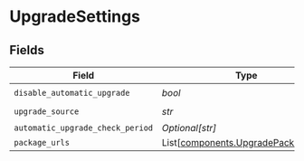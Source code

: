 # UpgradeSettings


## Fields

| Field                                                                                | Type                                                                                 | Required                                                                             | Description                                                                          |
| ------------------------------------------------------------------------------------ | ------------------------------------------------------------------------------------ | ------------------------------------------------------------------------------------ | ------------------------------------------------------------------------------------ |
| `disable_automatic_upgrade`                                                          | *bool*                                                                               | :heavy_check_mark:                                                                   | N/A                                                                                  |
| `upgrade_source`                                                                     | *str*                                                                                | :heavy_check_mark:                                                                   | N/A                                                                                  |
| `automatic_upgrade_check_period`                                                     | *Optional[str]*                                                                      | :heavy_minus_sign:                                                                   | N/A                                                                                  |
| `package_urls`                                                                       | List[[components.UpgradePackageUrls](../../models/components/upgradepackageurls.md)] | :heavy_minus_sign:                                                                   | N/A                                                                                  |